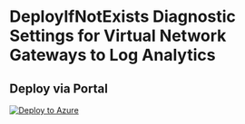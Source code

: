 # DeployIfNotExists Diagnostic Settings for Virtual Network Gateways to Log Analytics


## Deploy via Portal

[![Deploy to Azure](http://azuredeploy.net/deploybutton.png)](https://portal.azure.com/#blade/Microsoft_Azure_Policy/CreatePolicyDefinitionBlade/uri/https%3A%2F%2Fraw.githubusercontent.com%2Fsixtencyber%2FAzure-Policies%2Fmain%2FLog_Analytics%2F_Deploy_Based_On_Resource_Tag%2Fvnet-gateway-to-loganalytics-bytag%2Fdeploy-diagnostic-settings-vnetGW-to-loganalytics-bytag.json)

